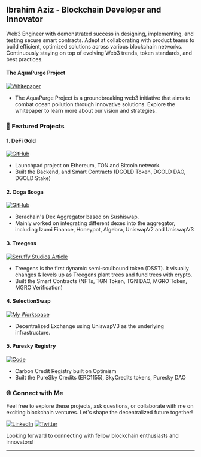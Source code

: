 ## Ibrahim Aziz - Blockchain Developer and Innovator

Web3 Engineer with demonstrated success in designing, implementing, and testing secure smart contracts. Adept at collaborating with product teams to build efficient, optimized solutions across various blockchain networks. Continuously staying on top of evolving Web3 trends, token standards, and best practices.

#### The AquaPurge Project
[![Whitepaper](https://img.shields.io/badge/Whitepaper-PDF-blue)](https:aquapurge.org/)
- The AquaPurge Project is a groundbreaking web3 initiative that aims to combat ocean pollution through innovative solutions. Explore the whitepaper to learn more about our vision and strategies.

### 🚀 Featured Projects

#### 1. DeFi Gold
[![GitHub](https://img.shields.io/badge/GitHub-Repo-brightgreen)](https://defi.gold)
- Launchpad project on Ethereum, TON and Bitcoin network.
- Built the Backend, and Smart Contracts (DGOLD Token, DGOLD DAO, DGOLD Stake)

#### 2. Ooga Booga
[![GitHub](https://img.shields.io/badge/GitHub-Repo-brightgreen)](https://oogabooga.io/)
- Berachain's Dex Aggregator based on Sushiswap.
- Mainly worked on integrating different dexes into the aggregator, including Izumi Finance, Honeypot, Algebra, UniswapV2 and UniswapV3
  

#### 3. Treegens
[![Scruffy Studios Article](https://img.shields.io/badge/Scruffy%20Studios-Article-lightgrey)](https://thetreegens.com)
- Treegens is the first dynamic semi-soulbound token (DSST). It visually changes & levels up as Treegens plant trees and fund trees with crypto.
- Built the Smart Contracts (NFTs, TGN Token, TGN DAO, MGRO Token, MGRO Verification)

#### 4. SelectionSwap
[![My Workspace](https://img.shields.io/badge/My%20Workspace-Article-orange)](https://miro.com/app/board/uXjVMu8gqC8=/?share_link_id=519860862171)
- Decentralized Exchange using UniswapV3 as the underlying infrastructure.

#### 5. Puresky Registry
[![Code](https://img.shields.io/badge/Code-Repo-blueviolet)](https://puresky.earth/)
- Carbon Credit Registry built on Optimism
- Built the PureSky Credits (ERC1155), SkyCredits tokens, Puresky DAO


### 🌐 Connect with Me

Feel free to explore these projects, ask questions, or collaborate with me on exciting blockchain ventures. Let's shape the decentralized future together!

[![LinkedIn](https://img.shields.io/badge/LinkedIn-Connect-blue)](https://www.linkedin.com/in/ibraziz21/)
[![Twitter](https://img.shields.io/badge/Twitter-Follow-1DA1F2)](https://twitter.com/ibraziz21)

Looking forward to connecting with fellow blockchain enthusiasts and innovators!

---
